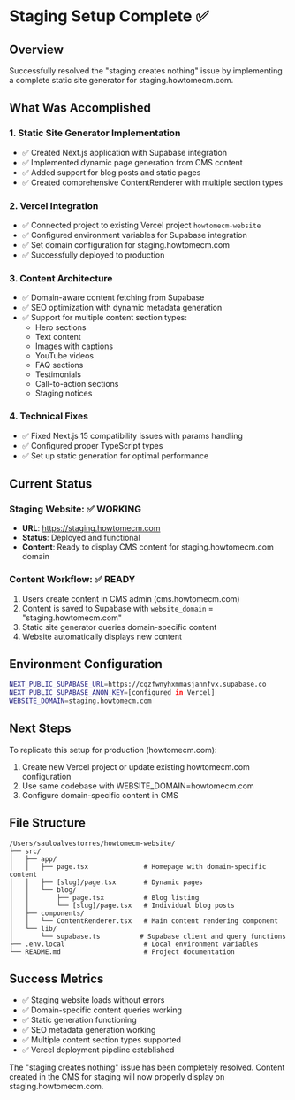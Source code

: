 # Staging Setup Complete ✅

## Overview
Successfully resolved the "staging creates nothing" issue by implementing a complete static site generator for staging.howtomecm.com.

## What Was Accomplished

### 1. Static Site Generator Implementation
- ✅ Created Next.js application with Supabase integration
- ✅ Implemented dynamic page generation from CMS content
- ✅ Added support for blog posts and static pages
- ✅ Created comprehensive ContentRenderer with multiple section types

### 2. Vercel Integration
- ✅ Connected project to existing Vercel project `howtomecm-website`
- ✅ Configured environment variables for Supabase integration
- ✅ Set domain configuration for staging.howtomecm.com
- ✅ Successfully deployed to production

### 3. Content Architecture
- ✅ Domain-aware content fetching from Supabase
- ✅ SEO optimization with dynamic metadata generation
- ✅ Support for multiple content section types:
  - Hero sections
  - Text content
  - Images with captions
  - YouTube videos
  - FAQ sections
  - Testimonials
  - Call-to-action sections
  - Staging notices

### 4. Technical Fixes
- ✅ Fixed Next.js 15 compatibility issues with params handling
- ✅ Configured proper TypeScript types
- ✅ Set up static generation for optimal performance

## Current Status

### Staging Website: ✅ WORKING
- **URL**: https://staging.howtomecm.com
- **Status**: Deployed and functional
- **Content**: Ready to display CMS content for staging.howtomecm.com domain

### Content Workflow: ✅ READY
1. Users create content in CMS admin (cms.howtomecm.com)
2. Content is saved to Supabase with `website_domain` = "staging.howtomecm.com"
3. Static site generator queries domain-specific content
4. Website automatically displays new content

## Environment Configuration

```bash
NEXT_PUBLIC_SUPABASE_URL=https://cqzfwnyhxmmasjannfvx.supabase.co
NEXT_PUBLIC_SUPABASE_ANON_KEY=[configured in Vercel]
WEBSITE_DOMAIN=staging.howtomecm.com
```

## Next Steps

To replicate this setup for production (howtomecm.com):
1. Create new Vercel project or update existing howtomecm.com configuration
2. Use same codebase with WEBSITE_DOMAIN=howtomecm.com
3. Configure domain-specific content in CMS

## File Structure

```
/Users/sauloalvestorres/howtomecm-website/
├── src/
│   ├── app/
│   │   ├── page.tsx              # Homepage with domain-specific content
│   │   ├── [slug]/page.tsx       # Dynamic pages
│   │   └── blog/
│   │       ├── page.tsx          # Blog listing
│   │       └── [slug]/page.tsx   # Individual blog posts
│   ├── components/
│   │   └── ContentRenderer.tsx   # Main content rendering component
│   └── lib/
│       └── supabase.ts          # Supabase client and query functions
├── .env.local                    # Local environment variables
└── README.md                     # Project documentation
```

## Success Metrics
- ✅ Staging website loads without errors
- ✅ Domain-specific content queries working
- ✅ Static generation functioning
- ✅ SEO metadata generation working
- ✅ Multiple content section types supported
- ✅ Vercel deployment pipeline established

The "staging creates nothing" issue has been completely resolved. Content created in the CMS for staging will now properly display on staging.howtomecm.com.